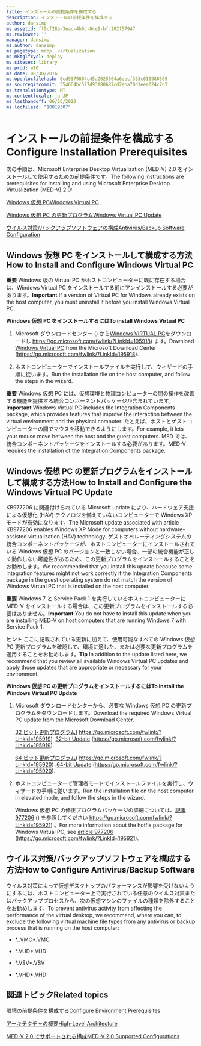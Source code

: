 ```yaml
---
title: インストールの前提条件を構成する
description: インストールの前提条件を構成する
author: dansimp
ms.assetid: ff9cf28a-3eac-4b6c-8ce9-bfc202f57947
ms.reviewer: ''
manager: dansimp
ms.author: dansimp
ms.pagetype: mdop, virtualization
ms.mktglfcycl: deploy
ms.sitesec: library
ms.prod: w10
ms.date: 08/30/2016
ms.openlocfilehash: 6cd9379804c45a2025064a6eecf363c010980369
ms.sourcegitcommit: 354664bc527d93f80687cd2eba70d1eea024c7c3
ms.translationtype: MT
ms.contentlocale: ja-JP
ms.lasthandoff: 06/26/2020
ms.locfileid: "10819307"
---
```

# <span data-ttu-id="e65f6-103">インストールの前提条件を構成する</span><span class="sxs-lookup"><span data-stu-id="e65f6-103">Configure Installation Prerequisites</span></span>


<span data-ttu-id="e65f6-104">次の手順は、Microsoft Enterprise Desktop Virtualization (MED-V) 2.0 をインストールして使用するための前提条件です。</span><span class="sxs-lookup"><span data-stu-id="e65f6-104">The following instructions are prerequisites for installing and using Microsoft Enterprise Desktop Virtualization (MED-V) 2.0:</span></span>

[<span data-ttu-id="e65f6-105">Windows 仮想 PC</span><span class="sxs-lookup"><span data-stu-id="e65f6-105">Windows Virtual PC</span></span>](#bkmk-howtoinstallandconfiguremicrosoftvirtualpc7)

[<span data-ttu-id="e65f6-106">Windows 仮想 PC の更新プログラム</span><span class="sxs-lookup"><span data-stu-id="e65f6-106">Windows Virtual PC Update</span></span>](#bkmk-howtoinstallandconfiguremicrosoftvirtualpc7update)

[<span data-ttu-id="e65f6-107">ウイルス対策/バックアップソフトウェアの構成</span><span class="sxs-lookup"><span data-stu-id="e65f6-107">Antivirus/Backup Software Configuration</span></span>](#bkmk-antivirusbackupsoftwareconfiguration)

## <a href="" id="bkmk-howtoinstallandconfiguremicrosoftvirtualpc7"></a><span data-ttu-id="e65f6-108">Windows 仮想 PC をインストールして構成する方法</span><span class="sxs-lookup"><span data-stu-id="e65f6-108">How to Install and Configure Windows Virtual PC</span></span>


<span data-ttu-id="e65f6-109">**重要** Windows 版の Virtual PC がホストコンピューターに既に存在する場合は、Windows Virtual PC をインストールする前にアンインストールする必要があります。</span><span class="sxs-lookup"><span data-stu-id="e65f6-109">**Important** If a version of Virtual PC for Windows already exists on the host computer, you must uninstall it before you install Windows Virtual PC.</span></span>

 

**<span data-ttu-id="e65f6-110">Windows 仮想 PC をインストールするには</span><span class="sxs-lookup"><span data-stu-id="e65f6-110">To install Windows Virtual PC</span></span>**

1.  <span data-ttu-id="e65f6-111">Microsoft ダウンロードセンター () から[Windows VIRTUAL PC](https://go.microsoft.com/fwlink/?LinkId=195918)をダウンロードし https://go.microsoft.com/fwlink/?LinkId=195918) ます。</span><span class="sxs-lookup"><span data-stu-id="e65f6-111">Download [Windows Virtual PC](https://go.microsoft.com/fwlink/?LinkId=195918) from the Microsoft Download Center (https://go.microsoft.com/fwlink/?LinkId=195918).</span></span>

2.  <span data-ttu-id="e65f6-112">ホストコンピューターでインストールファイルを実行して、ウィザードの手順に従います。</span><span class="sxs-lookup"><span data-stu-id="e65f6-112">Run the installation file on the host computer, and follow the steps in the wizard.</span></span>

<span data-ttu-id="e65f6-113">**重要** Windows 仮想 PC には、仮想環境と物理コンピューターの間の操作を改善する機能を提供する統合コンポーネントパッケージが含まれています。</span><span class="sxs-lookup"><span data-stu-id="e65f6-113">**Important** Windows Virtual PC includes the Integration Components package, which provides features that improve the interaction between the virtual environment and the physical computer.</span></span> <span data-ttu-id="e65f6-114">たとえば、ホストとゲストコンピューターの間でマウスを移動できるようにします。</span><span class="sxs-lookup"><span data-stu-id="e65f6-114">For example, it lets your mouse move between the host and the guest computers.</span></span> <span data-ttu-id="e65f6-115">MED では、統合コンポーネントパッケージをインストールする必要があります。</span><span class="sxs-lookup"><span data-stu-id="e65f6-115">MED-V requires the installation of the Integration Components package.</span></span>

 

## <a href="" id="bkmk-howtoinstallandconfiguremicrosoftvirtualpc7update"></a><span data-ttu-id="e65f6-116">Windows 仮想 PC の更新プログラムをインストールして構成する方法</span><span class="sxs-lookup"><span data-stu-id="e65f6-116">How to Install and Configure the Windows Virtual PC Update</span></span>


<span data-ttu-id="e65f6-117">KB977206 に関連付けられている Microsoft update により、ハードウェア支援による仮想化 (HAV) テクノロジを備えていないコンピューターで Windows XP モードが有効になります。</span><span class="sxs-lookup"><span data-stu-id="e65f6-117">The Microsoft update associated with article KB977206 enables Windows XP Mode for computers without hardware-assisted virtualization (HAV) technology.</span></span> <span data-ttu-id="e65f6-118">ゲストオペレーティングシステムの統合コンポーネントパッケージが、ホストコンピューターにインストールされている Windows 仮想 PC のバージョンと一致しない場合、一部の統合機能が正しく動作しない可能性があるため、この更新プログラムをインストールすることをお勧めします。</span><span class="sxs-lookup"><span data-stu-id="e65f6-118">We recommended that you install this update because some integration features might not work correctly if the Integration Components package in the guest operating system do not match the version of Windows Virtual PC that is installed on the host computer.</span></span>

<span data-ttu-id="e65f6-119">**重要** Windows 7 と Service Pack 1 を実行しているホストコンピューターに MED-V をインストールする場合は、この更新プログラムをインストールする必要はありません。</span><span class="sxs-lookup"><span data-stu-id="e65f6-119">**Important** You do not have to install this update when you are installing MED-V on host computers that are running Windows 7 with Service Pack 1.</span></span>

 

<span data-ttu-id="e65f6-120">**ヒント** ここに記載されている更新に加えて、使用可能なすべての Windows 仮想 PC 更新プログラムを確認して、環境に適した、または必要な更新プログラムを適用することをお勧めします。</span><span class="sxs-lookup"><span data-stu-id="e65f6-120">**Tip** In addition to the update listed here, we recommend that you review all available Windows Virtual PC updates and apply those updates that are appropriate or necessary for your environment.</span></span>

 

**<span data-ttu-id="e65f6-121">Windows 仮想 PC の更新プログラムをインストールするには</span><span class="sxs-lookup"><span data-stu-id="e65f6-121">To install the Windows Virtual PC Update</span></span>**

1.  <span data-ttu-id="e65f6-122">Microsoft ダウンロードセンターから、必要な Windows 仮想 PC の更新プログラムをダウンロードします。</span><span class="sxs-lookup"><span data-stu-id="e65f6-122">Download the required Windows Virtual PC update from the Microsoft Download Center.</span></span>

    <span data-ttu-id="e65f6-123">[32 ビット更新プログラム](https://go.microsoft.com/fwlink/?LinkId=195919)( https://go.microsoft.com/fwlink/?LinkId=195919) .</span><span class="sxs-lookup"><span data-stu-id="e65f6-123">[32-bit Update](https://go.microsoft.com/fwlink/?LinkId=195919) (https://go.microsoft.com/fwlink/?LinkId=195919).</span></span>

    <span data-ttu-id="e65f6-124">[64 ビット更新プログラム](https://go.microsoft.com/fwlink/?LinkId=195920)( https://go.microsoft.com/fwlink/?LinkId=195920) .</span><span class="sxs-lookup"><span data-stu-id="e65f6-124">[64-bit Update](https://go.microsoft.com/fwlink/?LinkId=195920) (https://go.microsoft.com/fwlink/?LinkId=195920).</span></span>

2.  <span data-ttu-id="e65f6-125">ホストコンピューターで管理者モードでインストールファイルを実行し、ウィザードの手順に従います。</span><span class="sxs-lookup"><span data-stu-id="e65f6-125">Run the installation file on the host computer in elevated mode, and follow the steps in the wizard.</span></span>

    <span data-ttu-id="e65f6-126">Windows 仮想 PC の修正プログラムパッケージの詳細については、[記事 977206](https://go.microsoft.com/fwlink/?LinkId=195921) () を参照してください https://go.microsoft.com/fwlink/?LinkId=195921) 。</span><span class="sxs-lookup"><span data-stu-id="e65f6-126">For more information about the hotfix package for Windows Virtual PC, see [article 977206](https://go.microsoft.com/fwlink/?LinkId=195921) (https://go.microsoft.com/fwlink/?LinkId=195921).</span></span>

## <a href="" id="bkmk-antivirusbackupsoftwareconfiguration"></a><span data-ttu-id="e65f6-127">ウイルス対策/バックアップソフトウェアを構成する方法</span><span class="sxs-lookup"><span data-stu-id="e65f6-127">How to Configure Antivirus/Backup Software</span></span>


<span data-ttu-id="e65f6-128">ウイルス対策によって仮想デスクトップのパフォーマンスが影響を受けないようにするには、ホストコンピューター上で実行されている任意のウイルス対策またはバックアッププロセスから、次の仮想マシンのファイルの種類を除外することをお勧めします。</span><span class="sxs-lookup"><span data-stu-id="e65f6-128">To prevent antivirus activity from affecting the performance of the virtual desktop, we recommend, where you can, to exclude the following virtual machine file types from any antivirus or backup process that is running on the host computer:</span></span>

-   <span data-ttu-id="e65f6-129">\*..VMC</span><span class="sxs-lookup"><span data-stu-id="e65f6-129">\*.VMC</span></span>

-   <span data-ttu-id="e65f6-130">\*.VUD</span><span class="sxs-lookup"><span data-stu-id="e65f6-130">\*.VUD</span></span>

-   <span data-ttu-id="e65f6-131">\*.VSV</span><span class="sxs-lookup"><span data-stu-id="e65f6-131">\*.VSV</span></span>

-   <span data-ttu-id="e65f6-132">\*.VHD</span><span class="sxs-lookup"><span data-stu-id="e65f6-132">\*.VHD</span></span>

## <span data-ttu-id="e65f6-133">関連トピック</span><span class="sxs-lookup"><span data-stu-id="e65f6-133">Related topics</span></span>


[<span data-ttu-id="e65f6-134">環境の前提条件を構成する</span><span class="sxs-lookup"><span data-stu-id="e65f6-134">Configure Environment Prerequisites</span></span>](configure-environment-prerequisites.md)

[<span data-ttu-id="e65f6-135">アーキテクチャの概要</span><span class="sxs-lookup"><span data-stu-id="e65f6-135">High-Level Architecture</span></span>](high-level-architecturemedv2.md)

[<span data-ttu-id="e65f6-136">MED-V 2.0 でサポートされる構成</span><span class="sxs-lookup"><span data-stu-id="e65f6-136">MED-V 2.0 Supported Configurations</span></span>](med-v-20-supported-configurations.md)

 

 





